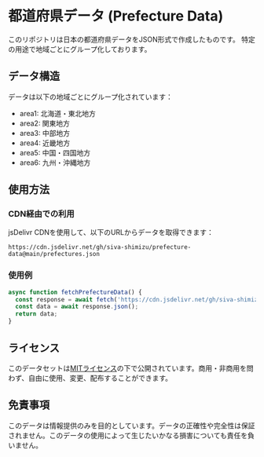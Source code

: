 # 都道府県データ (Prefecture Data)

このリポジトリは日本の都道府県データをJSON形式で作成したものです。
特定の用途で地域ごとにグループ化しております。

## データ構造

データは以下の地域ごとにグループ化されています：

- area1: 北海道・東北地方
- area2: 関東地方
- area3: 中部地方
- area4: 近畿地方
- area5: 中国・四国地方
- area6: 九州・沖縄地方

## 使用方法

### CDN経由での利用

jsDelivr CDNを使用して、以下のURLからデータを取得できます：

```
https://cdn.jsdelivr.net/gh/siva-shimizu/prefecture-data@main/prefectures.json
```

### 使用例

```javascript
async function fetchPrefectureData() {
  const response = await fetch('https://cdn.jsdelivr.net/gh/siva-shimizu/prefecture-data@main/prefectures_v2.json');
  const data = await response.json();
  return data;
}
```

## ライセンス

このデータセットは[MITライセンス](https://opensource.org/licenses/MIT)の下で公開されています。商用・非商用を問わず、自由に使用、変更、配布することができます。

## 免責事項

このデータは情報提供のみを目的としています。データの正確性や完全性は保証されません。このデータの使用によって生じたいかなる損害についても責任を負いません。
